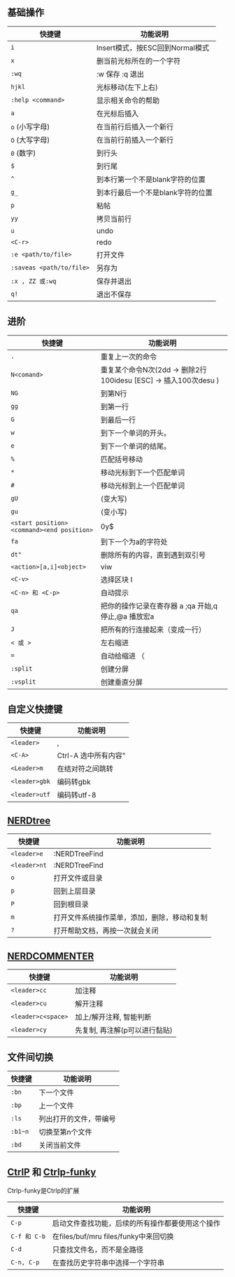 
## 基础操作
| 快捷键                | 功能说明                   |
| --------------------- | -------------------------- |
| `i`                     | Insert模式，按ESC回到Normal模式    |
| `x`                     | 删当前光标所在的一个字符     |
| `:wq`                   | :w 保存   :q 退出  |
| `hjkl`                  | 光标移动(左下上右)   |
| `:help <command>`       |  显示相关命令的帮助     |
| `a`                     | 在光标后插入     |
| `o`  (小写字母)         | 在当前行后插入一个新行      |
| `O`  (大写字母)         | 在当前行前插入一个新行           |
| `0`  (数字)             | 到行头      |
| `$`                     | 到行尾      |
| `^`                     | 到本行第一个不是blank字符的位置     |
| `g_`                    |  到本行最后一个不是blank字符的位置      |
| `p`                     | 粘帖      |
| `yy`                    | 拷贝当前行      |
| `u`                     | undo      |
| `<C-r>`                 | redo      |
| `:e <path/to/file>`     |  打开文件     |
| `:saveas <path/to/file>`  | 另存为      |
| `:x , ZZ 或:wq`         |  保存并退出     |
| `q!`                    |  退出不保存     |

## 进阶
| 快捷键                | 功能说明                   |
| --------------------- | -------------------------- |
| `.`                   |  重复上一次的命令     |
| `N<comand>`           |  重复某个命令N次(2dd → 删除2行 100idesu [ESC] → 插入100次desu )    |
| `NG`                  |  到第N行     |
| `gg`                  |  到第一行     |
| `G`                   |   到最后一行    |
| `w`                   |    到下一个单词的开头。   |
| `e`                   |     到下一个单词的结尾。   |
| `%`                   |   匹配括号移动    |
| `*`                   |    移动光标到下一个匹配单词   |
| `#`                   |   移动光标到上一个匹配单词    |
| `gU`                  |  (变大写)     |
| `gu`                  |    (变小写)|
| `<start position><command><end position>` |  0y$     |
| `fa`                  |  到下一个为a的字符处     |
| `dt"`                 |  删除所有的内容，直到遇到双引号     |
| `<action>[a,i]<object>`  |  viw     |
| `<C-v>`               | <C-v> 选择区块 I <action>     |
| `<C-n> 和 <C-p>`      |  自动提示 |
| `qa`                  |  把你的操作记录在寄存器 a ;qa 开始,q 停止,@a 播放宏a    |
| `J`                   |   把所有的行连接起来（变成一行） |
| `< 或 >`              |  左右缩进|
| `=`                   |  自动给缩进 （     |
| `:split`              |   创建分屏     |
| `:vsplit`             |  创建垂直分屏     |

## 自定义快捷键
| 快捷键        | 功能说明                   |
| ------------- | -------------------------- |
| `<leader>`      |      ,                     |
| `<C-A>`         |    Ctrl-A 选中所有内容"    |
| `<Leader>m`     |    在结对符之间跳转        |
| `<leader>gbk`   |    编码转gbk               |
| `<leader>utf`   |    编码转utf-8             |

## [NERDtree](https://github.com/scrooloose/nerdtree)

| 快捷键        | 功能说明                   |
| ------------- | -------------------------- |
| `<leader>e`  | :NERDTreeFind<CR>             |
| `<leader>nt` | :NERDTreeFind<CR>             |
| `o`          | 打开文件或目录                |
| `p`          | 回到上层目录                  |
| `P`          | 回到根目录                    |
| `m`          | 打开文件系统操作菜单，添加，删除，移动和复制 |
| `?`          | 打开帮助文档，再按一次就会关闭        |


## [NERDCOMMENTER](https://github.com/scrooloose/nerdcommenter) 

| 快捷键              | 功能说明              |
| ------------------- | --------------------- |
| `<leader>cc`          | 加注释                |
| `<leader>cu`          | 解开注释              |
| `<leader>c<space>`    | 加上/解开注释, 智能判断     |
| `<leader>cy`          | 先复制, 再注解(p可以进行黏贴) |

## 文件间切换  

| 快捷键   | 功能说明               |
| -------- | ---------------------- |
| `:bn`      | 下一个文件             |
| `:bp`      | 上一个文件             |
| `:ls`      | 列出打开的文件，带编号 |
| `:b1~n`    | 切换至第n个文件        |
| `:bd`      | 关闭当前文件           |



## [CtrlP](https://github.com/kien/ctrlp.vim) 和 [Ctrlp-funky](https://github.com/tacahiroy/ctrlp-funky)

Ctrlp-funky是Ctrlp的扩展

| 快捷键         | 功能说明                                    |
| -------------- | ------------------------------------------- |
| `C-p`            | 启动文件查找功能，后续的所有操作都要使用这个操作   |
| `C-f 和 C-b`     | 在files/buf/mru files/funky中来回切换       |
| `C-d`            | 只查找文件名，而不是全路径                  |
| `C-n, C-p`       | 在查找历史字符串中选择一个字符串            |


